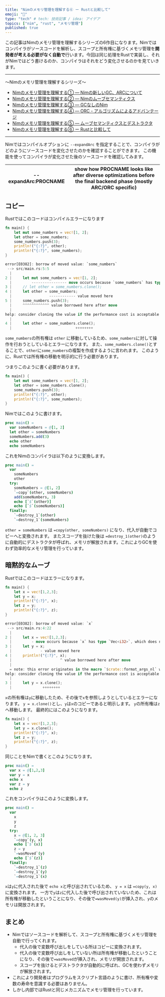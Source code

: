 ```yaml
---
title: "Nimのメモリ管理を理解する⑥ ー Rustと比較して"
emoji: "👑"
type: "tech" # tech: 技術記事 / idea: アイデア
topics: ["nim", "rust", "メモリ管理"]
published: true
---
```


この記事はNimのメモリ管理を理解するシリーズの6作目になります。Nimではコンパイラがソースコードを解析し、スコープと所有権に基づくメモリ管理を**開発者が考える必要がなく自動で**行います。今回は同じ処理をRustで実装し、それがNimではどう書けるのか、コンパイラはそれをどう変化させるのかを見ていきます。

---

〜Nimのメモリ管理を理解するシリーズ〜
- [Nimのメモリ管理を理解する① ― Nimの新しいGC、ARCについて](https://qiita.com/dumblepy/items/be660c17556d73aa3570)
- [Nimのメモリ管理を理解する② ― Nimのムーブセマンティクス](https://zenn.dev/dumblepy/articles/af2b2b9f8fd890)
- [Nimのメモリ管理を理解する③ ― GCなしのNim](https://zenn.dev/dumblepy/articles/0dcbc08aed1a25)
- [Nimのメモリ管理を理解する④ ― ORC - アルゴリズムによるアドバンテージ](https://zenn.dev/dumblepy/articles/efffa86d9177b1)
- [Nimのメモリ管理を理解する⑤ ― ムーブセマンティクスとデストラクタ](https://zenn.dev/dumblepy/articles/92bdd7afe1fc29)
- [Nimのメモリ管理を理解する⑥ ー Rustと比較して](https://zenn.dev/dumblepy/articles/d17f07bd973c6b)

---

Nimではコンパイルオプションに `--expandArc` を指定することで、コンパイラがどのようにソースコードを変化させたのかを確認することができます。
この機能を使ってコンパイラが変化させた後のソースコードを確認してみます。

|--expandArc:PROCNAME|show how PROCNAME looks like after diverse optimizations before the final backend phase (mostly ARC/ORC specific)|
|---|---|

## コピー
Rustではこのコードはコンパイルエラーになります

```rust
fn main() {
    let mut some_numbers = vec![1, 2];
    let other = some_numbers;
    some_numbers.push(3);
    println!("{:?}", other);
    println!("{:?}", some_numbers);
}
```

```rust
error[E0382]: borrow of moved value: `some_numbers`
 --> src/main.rs:5:5
  |
2 |     let mut some_numbers = vec![1, 2];
  |         ---------------- move occurs because `some_numbers` has type `Vec<i32>`, which does not implement the `Copy` trait
3 |     // let other = some_numbers.clone();
4 |     let other = some_numbers;
  |                 ------------ value moved here
5 |     some_numbers.push(3);
  |     ^^^^^^^^^^^^ value borrowed here after move
  |
help: consider cloning the value if the performance cost is acceptable
  |
4 |     let other = some_numbers.clone();
  |                             ++++++++
```

`some_numbers`の所有権は `other` に移動しているため、`some_numbers`に対して操作を行おうとしているとエラーになります。
また、`some_numbers.clone()`とすることで、`other`に`some_numbers`の複製を作成するように言われます。
このように、Rustでは所有権の移動を明示的に行う必要があります。

つまりこのように書く必要があります。

```rust
fn main() {
    let mut some_numbers = vec![1, 2];
    let other = some_numbers.clone();
    some_numbers.push(3);
    println!("{:?}", other);
    println!("{:?}", some_numbers);
}
```

Nimではこのように書けます。

```nim
proc main() =
  var someNumbers = @[1, 2]
  let other = someNumbers
  someNumbers.add(3)
  echo other
  echo someNumbers
```

これをNimのコンパイラは以下のように変換します。

```nim
proc main() =
  var
    someNumbers
    other
  try:
    someNumbers = @[1, 2]
    `=copy`(other, someNumbers)
    add(someNumbers, 3)
    echo [`$`(other)]
    echo [`$`(someNumbers)]
  finally:
    `=destroy_1`(other)
    `=destroy_1`(someNumbers)
```

`other = someNumbers` は `=copy(other, someNumbers)` になり、代入が自動でコピーへと変換されます。
またスコープを抜けた後は `=destroy_1(other)`のように自動的にデストラクタが呼ばれ、メモリが解放されます。これによりGCを使わず効率的なメモリ管理を行っています。

## 暗黙的なムーブ
Rustではこのコードはエラーになります。

```rust
fn main() {
    let x = vec![1,2,3];
    let y = x;
    println!("{:?}", x);
    let z = y;
    println!("{:?}", z);
}
```

```rust
error[E0382]: borrow of moved value: `x`
 --> src/main.rs:4:22
  |
2 |     let x = vec![1,2,3];
  |         - move occurs because `x` has type `Vec<i32>`, which does not implement the `Copy` trait
3 |     let y = x;
  |             - value moved here
4 |     println!("{:?}", x);
  |                      ^ value borrowed here after move
  |
  = note: this error originates in the macro `$crate::format_args_nl` which comes from the expansion of the macro `println` (in Nightly builds, run with -Z macro-backtrace for more info)
help: consider cloning the value if the performance cost is acceptable
  |
3 |     let y = x.clone();
  |              ++++++++
```

`x`の所有権は`y`に移動したため、その後で`x`を参照しようとしているとエラーになります。
`y = x.clone()`とし、`y`は`x`のコピーであると明示します。
`y`の所有権は`z`へ移動します。
最終的にはこのようになります。

```rust
fn main() {
    let x = vec![1,2,3];
    let y = x.clone();
    println!("{:?}", x);
    let z = y;
    println!("{:?}", z);
}
```

同じことをNimで書くとこのようになります。

```nim
proc main() =
  var x = @[1,2,3]
  var y = x
  echo x
  var z = y
  echo z
```

これをコンパイラはこのように変換します。

```nim
proc main() =
  var
    x
    y
    z
  try:
    x = @[1, 2, 3]
    `=copy`(y, x)
    echo [`$`(x)]
    z = y
    `=wasMoved`(y)
    echo [`$`(z)]
  finally:
    `=destroy_1`(z)
    `=destroy_1`(y)
    `=destroy_1`(x)
```

`x`は`y`に代入された後で `echo x`と呼び出されているため、 `y = x` は `=copy(y, x)` に変換されます。
一方で`y`は`z`に代入した後で呼び出されていないため、これは所有権が移動したということになり、その後で`=wasMoved(y)`が挿入され、`y`のメモリは開放されます。

## まとめ
- Nimではソースコードを解析して、スコープと所有権に基づくメモリ管理を自動で行ってくれます。
  - 代入の後で変数呼び出しをしている所はコピーに変換されます。
  - 代入の後で変数呼び出しをしていない所は所有権が移動したということになり、その後で`=wasMoved`が挿入され、メモリが開放されます。
  - スコープを抜けるとデストラクタが自動的に呼ばれ、GCを使わずメモリが解放されます。
- これにより開発者はプログラムをスクリプト言語のように書け、所有権や変数の寿命を意識する必要はありません。
- しかし内部ではRustと同じメカニズムでメモリ管理を行っています。
